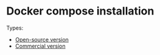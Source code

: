 # Docker compose installation

Types:

* [Open-source version](opensource.md)
* [Commercial version](commercial.md)